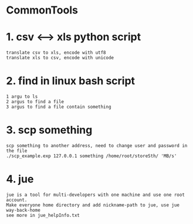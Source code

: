 # CommonTools
# 1. csv <--> xls python script
    translate csv to xls, encode with utf8
    translate xls to csv, encode with unicode
# 2. find in linux bash script
    1 argu to ls
    2 argus to find a file
    3 argus to find a file contain something
# 3. scp something
    scp something to another address, need to change user and password in the file
    ./scp_example.exp 127.0.0.1 something /home/root/storeSth/ 'MB/s'
# 4. jue
    jue is a tool for multi-developers with one machine and use one root account.
    Make everyone home directory and add nickname-path to jue, use jue way-back-home
    see more in jue_helpInfo.txt

